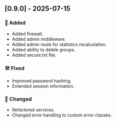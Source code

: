 ## [0.9.0] - 2025-07-15

### 🚀 Added

* Added firewall.
* Added admin middleware.
* Added admin route for statistics recalculation.
* Added ability to delete groups.
* Added secure.txt file.

### 🛠 Fixed

* Improved password hashing.
* Extended session information.

### 🔧 Changed

* Refactored services.
* Changed error handling to custom error classes.